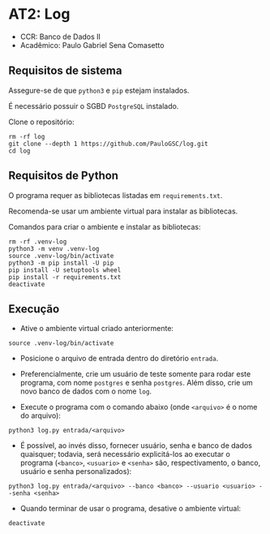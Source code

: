# AT2: Log

- CCR: Banco de Dados II
- Acadêmico: Paulo Gabriel Sena Comasetto

## Requisitos de sistema

Assegure-se de que `python3` e `pip` estejam instalados.

É necessário possuir o SGBD `PostgreSQL` instalado.

Clone o repositório:

```shell
rm -rf log
git clone --depth 1 https://github.com/PauloGSC/log.git
cd log
```

## Requisitos de Python

O programa requer as bibliotecas listadas em `requirements.txt`.

Recomenda-se usar um ambiente virtual para instalar as bibliotecas.

Comandos para criar o ambiente e instalar as bibliotecas:

```shell
rm -rf .venv-log
python3 -m venv .venv-log
source .venv-log/bin/activate
python3 -m pip install -U pip
pip install -U setuptools wheel
pip install -r requirements.txt
deactivate
```

## Execução

- Ative o ambiente virtual criado anteriormente:

```shell
source .venv-log/bin/activate
```

- Posicione o arquivo de entrada dentro do diretório `entrada`.

- Preferencialmente, crie um usuário de teste somente para rodar este programa,
com nome `postgres` e senha `postgres`.
Além disso, crie um novo banco de dados com o nome `log`.

- Execute o programa com o comando abaixo (onde `<arquivo>` é o nome do arquivo):

```shell
python3 log.py entrada/<arquivo>
```

- É possível, ao invés disso, fornecer usuário, senha e banco de dados quaisquer;
todavia, será necessário explicitá-los ao executar o programa (`<banco>`, `<usuario>` e `<senha>` são, respectivamento, o banco, usuário e senha personalizados):

```shell
python3 log.py entrada/<arquivo> --banco <banco> --usuario <usuario> --senha <senha>
```

- Quando terminar de usar o programa, desative o ambiente virtual:

```shell
deactivate
```
